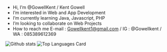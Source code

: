 - Hi, I’m @GowellKent / Kent Gowell
- I’m interested in Web and App Development
- I’m currently learning Java, Javascript, PHP
- I’m looking to collaborate on Web Projects
- How to reach me E-mail : Gowellkent1@gmail.com / IG : @Gowellkent / WA : 085389612369

![Github stats](https://github-readme-stats.vercel.app/api?username=GowellKent&theme=highcontrast&show_icons=true&count_private=true) ![Top Languages Card](https://github-readme-stats.vercel.app/api/top-langs/?username=GowellKent&layout=compact&hide=C++)


<!---
GowellKent/GowellKent is a ✨ special ✨ repository because its `README.md` (this file) appears on your GitHub profile.
You can click the Preview link to take a look at your changes.
--->
